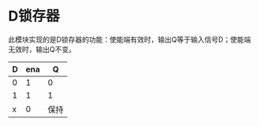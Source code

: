 # D锁存器

此模块实现的是D锁存器的功能：使能端有效时，输出Q等于输入信号D；使能端无效时，输出Q不变。

| D    | ena  | Q    |
| ---- | ---- | ---- |
| 0    | 1    | 0    |
| 1    | 1    | 1    |
| x    | 0    | 保持 |



